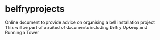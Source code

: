# belfryprojects
Online document to provide advice on organising a bell installation project
This will be part of a suited of documents including Belfry Upkeep and Running a Tower
